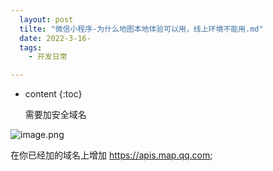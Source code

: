 ```yaml
---
  layout: post
  tilte: "微信小程序-为什么地图本地体验可以用，线上环境不能用.md"
  date: 2022-3-16-
  tags: 
    - 开发日常

---
```



* content
{:toc}


  需要加安全域名

![image.png](https://upload-images.jianshu.io/upload_images/15312191-846a995e89f0ff8f.png?imageMogr2/auto-orient/strip%7CimageView2/2/w/1240)

在你已经加的域名上增加
https://apis.map.qq.com;
